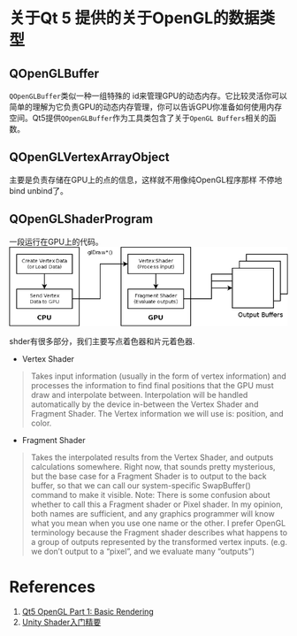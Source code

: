# 关于Qt 5 提供的关于OpenGL的数据类型

## QOpenGLBuffer
`QOpenGLBuffer`类似一种一组特殊的 id来管理GPU的动态内存。它比较灵活你可以简单的理解为它负责GPU的动态内存管理，你可以告诉GPU你准备如何使用内存空间。Qt5提供`QOpenGLBuffer`作为工具类包含了关于`OpenGL Buffers`相关的函数。

## QOpenGLVertexArrayObject
主要是负责存储在GPU上的点的信息，这样就不用像纯OpenGL程序那样 不停地bind unbind了。

## QOpenGLShaderProgram
一段运行在GPU上的代码。
![](images/ShaderPipeline1.png)

shder有很多部分，我们主要写点着色器和片元着色器.

- Vertex Shader
> Takes input information (usually in the form of vertex information) and processes the information to find final positions that the GPU must draw and interpolate between. Interpolation will be handled automatically by the device in-between the Vertex Shader and Fragment Shader. The Vertex information we will use is: position, and color.

- Fragment Shader
> Takes the interpolated results from the Vertex Shader, and outputs calculations somewhere. Right now, that sounds pretty mysterious, but the base case for a Fragment Shader is to output to the back buffer, so that we can call our system-specific SwapBuffer() command to make it visible.
Note: There is some confusion about whether to call this a Fragment shader or Pixel shader. In my opinion, both names are sufficient, and any graphics programmer will know what you mean when you use one name or the other. I prefer OpenGL terminology because the Fragment shader describes what happens to a group of outputs represented by the transformed vertex inputs. (e.g. we don’t output to a “pixel”, and we evaluate many “outputs”)

# References
1. [Qt5 OpenGL Part 1: Basic Rendering ](http://www.trentreed.net/blog/qt5-opengl-part-1-basic-rendering/)
2. [Unity Shader入门精要](https://book.douban.com/subject/26821639/?from=tag)
